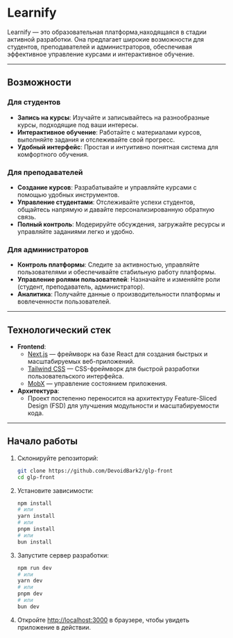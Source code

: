 # Learnify

Learnify — это образовательная платформа,находящаяся в стадии активной разработки. Она предлагает широкие возможности для студентов, преподавателей и администраторов, обеспечивая эффективное управление курсами и интерактивное обучение.

---

## Возможности

### Для студентов
- **Запись на курсы**: Изучайте и записывайтесь на разнообразные курсы, подходящие под ваши интересы.
- **Интерактивное обучение**: Работайте с материалами курсов, выполняйте задания и отслеживайте свой прогресс.
- **Удобный интерфейс**: Простая и интуитивно понятная система для комфортного обучения.

### Для преподавателей
- **Создание курсов**: Разрабатывайте и управляйте курсами с помощью удобных инструментов.
- **Управление студентами**: Отслеживайте успехи студентов, общайтесь напрямую и давайте персонализированную обратную связь.
- **Полный контроль**: Модерируйте обсуждения, загружайте ресурсы и управляйте заданиями легко и удобно.

### Для администраторов
- **Контроль платформы**: Следите за активностью, управляйте пользователями и обеспечивайте стабильную работу платформы.
- **Управление ролями пользователей**: Назначайте и изменяйте роли (студент, преподаватель, администратор).
- **Аналитика**: Получайте данные о производительности платформы и вовлеченности пользователей.

---

## Технологический стек

- **Frontend**: 
  - [Next.js](https://nextjs.org/) — фреймворк на базе React для создания быстрых и масштабируемых веб-приложений.
  - [Tailwind CSS](https://tailwindcss.com/) — CSS-фреймворк для быстрой разработки пользовательского интерфейса.
  - [MobX](https://mobx.js.org/) — управление состоянием приложения.
- **Архитектура**:
  - Проект постепенно переносится на архитектуру Feature-Sliced Design (FSD) для улучшения модульности и масштабируемости кода.
---

## Начало работы
1. Склонируйте репозиторий:
   ```bash
   git clone https://github.com/DevoidBark2/glp-front
   cd glp-front
   ```

2. Установите зависимости:
   ```bash
   npm install
   # или
   yarn install
   # или
   pnpm install
   # или
   bun install
   ```

3. Запустите сервер разработки:
   ```bash
   npm run dev
   # или
   yarn dev
   # или
   pnpm dev
   # или
   bun dev
   ```

4. Откройте [http://localhost:3000](http://localhost:3000) в браузере, чтобы увидеть приложение в действии.
